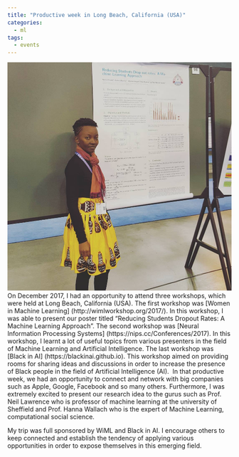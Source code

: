 ```yaml
---
title: "Productive week in Long Beach, California (USA)"
categories:
  - ml
tags:
  - events
---
```


<img src="/assets/images/me.JPG" class="align-center" alt="">
On December 2017, I had an opportunity to attend three workshops, which were held at Long Beach, California (USA). 
The first workshop was [Women in Machine Learning] (http://wimlworkshop.org/2017/). In this workshop, I was able to present our 
poster titled “Reducing Students Dropout Rates: A Machine Learning Approach”. 
The second workshop was [Neural Information Processing Systems] (https://nips.cc/Conferences/2017). 
In this workshop, I learnt a lot of useful topics from various presenters in the field of Machine Learning and Artificial Intelligence. The last workshop was [Black in AI] (https://blackinai.github.io). This workshop aimed on providing rooms for sharing ideas and discussions in order to increase the presence of Black people in the field of Artificial Intelligence (AI).


<img src="/assets/images/hanna.JPG" class="align-center" alt="">
In that productive week, we had an opportunity to connect and network with big companies such as Apple, Google, Facebook and so many others. Furthermore, I was extremely excited to present our research idea to the gurus such as Prof. Neil Lawrence who is professor of machine learning at the university of Sheffield and Prof. Hanna Wallach who is the expert of Machine Learning, computational social science.

<img src="/assets/images/neil.JPG" class="align-center" alt="">

My trip was full sponsored by WiML and Black in AI. I encourage others to keep connected and establish the tendency of applying various opportunities in order to expose themselves in this emerging field.

